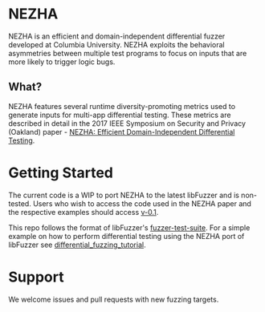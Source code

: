 # NEZHA
NEZHA is an efficient and domain-independent differential
fuzzer developed at Columbia University. NEZHA exploits the
behavioral asymmetries between multiple test programs to focus on inputs that
are more likely to trigger logic bugs.

## What?
NEZHA features several runtime diversity-promoting metrics used to generate
inputs for multi-app differential testing. These metrics are described in
detail in the 2017 IEEE Symposium on Security and Privacy (Oakland) paper -
[NEZHA: Efficient Domain-Independent Differential Testing](https://www.ieee-security.org/TC/SP2017/papers/390.pdf).

# Getting Started
The current code is a WIP to port NEZHA to the latest libFuzzer and is non-tested.
Users who wish to access the code used in the NEZHA paper and the respective
examples should access [v-0.1](https://github.com/nezha-dt/nezha/tree/v0.1).

This repo follows the format of libFuzzer's [fuzzer-test-suite](https://github.com/google/fuzzer-test-suite).
For a simple example on how to perform differential testing using the NEZHA
port of libFuzzer see [differential_fuzzing_tutorial](https://github.com/nezha-dt/nezha/tree/master/differential_fuzzing_tutorial).

# Support
We welcome issues and pull requests with new fuzzing targets.
